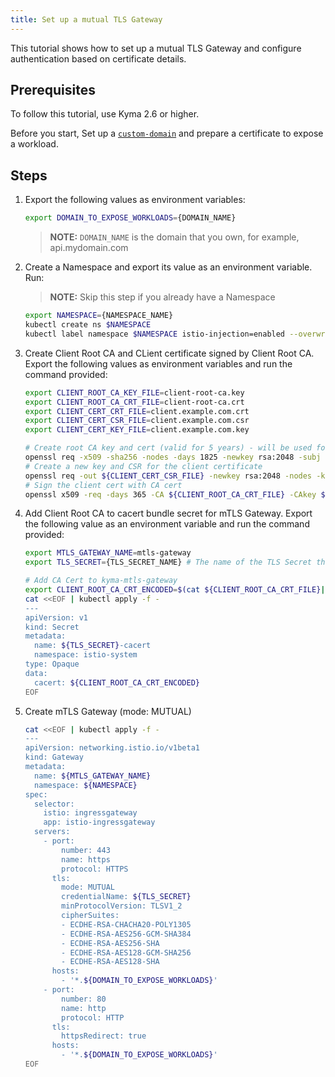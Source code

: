 ```yaml
---
title: Set up a mutual TLS Gateway 
---
```


This tutorial shows how to set up a mutual TLS Gateway and configure authentication based on certificate details.

## Prerequisites

To follow this tutorial, use Kyma 2.6 or higher.

Before you start, Set up a [`custom-domain`](../00-api-exposure/apix-02-setup-custom-domain-for-workload.md) and prepare a certificate to expose a workload.

## Steps

1. Export the following values as environment variables:

   ```bash
   export DOMAIN_TO_EXPOSE_WORKLOADS={DOMAIN_NAME} 
   ```
   >**NOTE:** `DOMAIN_NAME` is the domain that you own, for example, api.mydomain.com

2. Create a Namespace and export its value as an environment variable. Run:
   >**NOTE:** Skip this step if you already have a Namespace

      ```bash
   export NAMESPACE={NAMESPACE_NAME}
   kubectl create ns $NAMESPACE
   kubectl label namespace $NAMESPACE istio-injection=enabled --overwrite
   ```

3. Create Client Root CA and CLient certificate signed by Client Root CA. Export the following values as environment variables and run the command provided:  
      ```bash
    export CLIENT_ROOT_CA_KEY_FILE=client-root-ca.key
	  export CLIENT_ROOT_CA_CRT_FILE=client-root-ca.crt
	  export CLIENT_CERT_CRT_FILE=client.example.com.crt
	  export CLIENT_CERT_CSR_FILE=client.example.com.csr
	  export CLIENT_CERT_KEY_FILE=client.example.com.key 
    ```

   ```bash
   # Create root CA key and cert (valid for 5 years) - will be used for validation
   openssl req -x509 -sha256 -nodes -days 1825 -newkey rsa:2048 -subj '/O=example Inc./CN=ClientRootCA' -keyout ${CLIENT_ROOT_CA_KEY_FILE} -out ${CLIENT_ROOT_CA_CRT_FILE}
   # Create a new key and CSR for the client certificate
   openssl req -out ${CLIENT_CERT_CSR_FILE} -newkey rsa:2048 -nodes -keyout ${CLIENT_CERT_KEY_FILE} -subj "/CN=client.example.com/O=example"
   # Sign the client cert with CA cert
   openssl x509 -req -days 365 -CA ${CLIENT_ROOT_CA_CRT_FILE} -CAkey ${CLIENT_ROOT_CA_KEY_FILE} -set_serial 0 -in ${CLIENT_CERT_CSR_FILE} -out ${CLIENT_CERT_CRT_FILE}
   ```

4. Add Client Root CA to cacert bundle secret for mTLS Gateway. Export the following value as an environment variable and run the command provided:

    ```bash
   export MTLS_GATEWAY_NAME=mtls-gateway
   export TLS_SECRET={TLS_SECRET_NAME} # The name of the TLS Secret that was created during the setup of the custom domain, for example, httpbin-tls-credentials
   ```

   ```bash
   # Add CA Cert to kyma-mtls-gateway
   export CLIENT_ROOT_CA_CRT_ENCODED=$(cat ${CLIENT_ROOT_CA_CRT_FILE}| base64)
   cat <<EOF | kubectl apply -f -
   ---
   apiVersion: v1
   kind: Secret
   metadata:
     name: ${TLS_SECRET}-cacert
     namespace: istio-system
   type: Opaque
   data:
     cacert: ${CLIENT_ROOT_CA_CRT_ENCODED}
   EOF
   ```

5. Create mTLS Gateway (mode: MUTUAL)
   ```bash
   cat <<EOF | kubectl apply -f -
   ---
   apiVersion: networking.istio.io/v1beta1
   kind: Gateway
   metadata:
     name: ${MTLS_GATEWAY_NAME}
     namespace: ${NAMESPACE}
   spec:
     selector:
       istio: ingressgateway
       app: istio-ingressgateway
     servers:
       - port:
           number: 443
           name: https
           protocol: HTTPS
         tls:
           mode: MUTUAL
           credentialName: ${TLS_SECRET}
           minProtocolVersion: TLSV1_2
           cipherSuites:
           - ECDHE-RSA-CHACHA20-POLY1305
           - ECDHE-RSA-AES256-GCM-SHA384
           - ECDHE-RSA-AES256-SHA
           - ECDHE-RSA-AES128-GCM-SHA256
           - ECDHE-RSA-AES128-SHA
         hosts:
           - '*.${DOMAIN_TO_EXPOSE_WORKLOADS}'
       - port:
           number: 80
           name: http
           protocol: HTTP
         tls:
           httpsRedirect: true
         hosts:
           - '*.${DOMAIN_TO_EXPOSE_WORKLOADS}'
   EOF
   ```